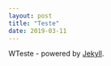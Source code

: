 ```yaml
---
layout: post
title: "Teste"
date: 2019-03-11
---
```


WTeste - powered by [Jekyll](http://jekyllrb.com).
